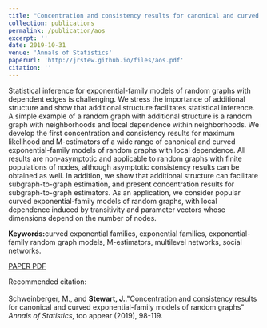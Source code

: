 ```yaml
---
title: "Concentration and consistency results for canonical and curved exponential-family models of random graphs"
collection: publications
permalink: /publication/aos
excerpt: ''
date: 2019-10-31
venue: 'Annals of Statistics'
paperurl: 'http://jrstew.github.io/files/aos.pdf'
citation: '' 
---
```


Statistical inference for exponential-family models of random graphs with dependent edges is challenging. We stress the importance of additional structure and show that additional structure facilitates statistical inference. A simple example of a random graph with additional structure is a random graph with neighborhoods and local dependence within neighborhoods. We develop the first concentration and consistency results for maximum likelihood and M-estimators of a wide range of canonical and curved exponential-family models of random graphs with local dependence. All results are non-asymptotic and applicable to random graphs with finite populations of nodes, although asymptotic consistency results can be obtained as well. In addition, we show that additional structure can facilitate subgraph-to-graph estimation, and present concentration results for subgraph-to-graph estimators. As an application, we consider popular curved exponential-family models of random graphs, with local dependence induced by transitivity and parameter vectors whose dimensions depend on the number of nodes.


<b>Keywords:</b>curved exponential families, exponential families, exponential-family random graph models, M-estimators, multilevel networks, social networks.  



[PAPER PDF](http://jrstew.github.io/files/aos.pdf)

Recommended citation: <br><br>Schweinberger, M., and <b>Stewart, J.</b>.&quot;Concentration and consistency results for canonical and curved exponential-family models of random graphs&quot; <i>Annals of Statistics</i>, too appear (2019), 98-119.
